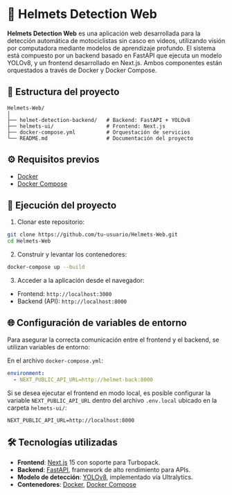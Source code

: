 # 🫨 Helmets Detection Web

**Helmets Detection Web** es una aplicación web desarrollada para la detección automática de motociclistas sin casco en videos, utilizando visión por computadora mediante modelos de aprendizaje profundo. El sistema está compuesto por un backend basado en FastAPI que ejecuta un modelo YOLOv8, y un frontend desarrollado en Next.js. Ambos componentes están orquestados a través de Docker y Docker Compose.

## 📁 Estructura del proyecto

```
Helmets-Web/
│
├── helmet-detection-backend/   # Backend: FastAPI + YOLOv8
├── helmets-ui/                 # Frontend: Next.js
├── docker-compose.yml          # Orquestación de servicios
└── README.md                   # Documentación del proyecto
```

## ⚙️ Requisitos previos

- [Docker](https://www.docker.com/)
- [Docker Compose](https://docs.docker.com/compose/)

## 🚀 Ejecución del proyecto

1. Clonar este repositorio:

```bash
git clone https://github.com/tu-usuario/Helmets-Web.git
cd Helmets-Web
```

2. Construir y levantar los contenedores:

```bash
docker-compose up --build
```

3. Acceder a la aplicación desde el navegador:

- Frontend: `http://localhost:3000`
- Backend (API): `http://localhost:8000`

## 🌐 Configuración de variables de entorno

Para asegurar la correcta comunicación entre el frontend y el backend, se utilizan variables de entorno:

En el archivo `docker-compose.yml`:

```yaml
environment:
  - NEXT_PUBLIC_API_URL=http://helmet-back:8000
```

Si se desea ejecutar el frontend en modo local, es posible configurar la variable `NEXT_PUBLIC_API_URL` dentro del archivo `.env.local` ubicado en la carpeta `helmets-ui/`:

```env
NEXT_PUBLIC_API_URL=http://localhost:8000
```


## 🛠 Tecnologías utilizadas

- **Frontend**: [Next.js](https://nextjs.org/) 15 con soporte para Turbopack.
- **Backend**: [FastAPI](https://fastapi.tiangolo.com/), framework de alto rendimiento para APIs.
- **Modelo de detección**: [YOLOv8](https://docs.ultralytics.com/), implementado vía Ultralytics.
- **Contenedores**: [Docker](https://www.docker.com/), [Docker Compose](https://docs.docker.com/compose/)

